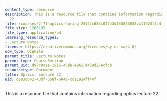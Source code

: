 ```yaml
---
content_type: resource
description: This is a resource file that contains information regarding optics lecture
  22.
file: /courses/2-71-optics-spring-2014/c683c04243df558f6048cc11924ff44f_MIT2_71S14_lec22_notes.pdf
file_size: 1206135
file_type: application/pdf
learning_resource_types:
- Lecture Notes
license: https://creativecommons.org/licenses/by-nc-sa/4.0/
ocw_type: OCWFile
parent_title: Lecture Notes
parent_type: CourseSection
parent_uid: d97c0c1e-1916-45de-e962-d439d27acfcb
resourcetype: Document
title: Optics, Lecture 22
uid: c683c042-43df-558f-6048-cc11924ff44f
---
```

This is a resource file that contains information regarding optics lecture 22.